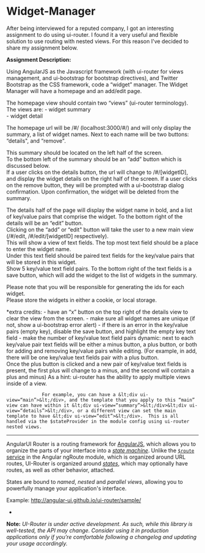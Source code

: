 # Widget-Manager #

After being interviewed for a reputed company, I got an interesting assignment to do using ui-router. 
I found it a very useful and flexible solution to use routing with nested views. 
For this reason I've decided to share my assignment below. 

**Assignment Description:**

Using AngularJS as the Javascript framework (with ui-router for views management, 
and ui-bootstrap for bootstrap directives), and Twitter Bootstrap as the CSS framework, 
code a “widget” manager.  The Widget Manager will have a homepage and an add/edit page.    

The homepage view should contain two “views” (ui-router terminology).  
The views are: - widget summary    
               - widget detail 
               
The homepage url will be /#/ (localhost:3000/#/) and will only display the summary, 
a list of widget names.  Next to each name will be two buttons: “details", 
and “remove".  

This summary should be located on the left half of the screen.  
To the bottom left of the summary should be an “add” button which is discussed below.  
If a user clicks on the details button, the url will change to /#/[widgetID], 
and display the widget details on the right half of the screen.  If a user clicks on the remove button, 
they will be prompted with a ui-bootstrap dialog confirmation.  Upon confirmation, 
the widget will be deleted from the summary.    

The details half of the page will display the widget name in bold, and a list of key/value pairs that comprise the widget. 
To the bottom right of the details will be an “edit” button.  
Clicking on the “add” or “edit" button will take the user to a new main view (/#/edit, /#/edit/[widgetID] respectively).  
This will show a view of text fields.  The top most text field should be a place to enter the widget name.  
Under this text field should be paired text fields for the key/value pairs that will be stored in this widget.  
Show 5 key/value text field pairs.  To the bottom right of the text fields is a save button, 
which will add the widget to the list of widgets in the summary. 

Please note that you will be responsible for generating the ids for each widget.  
Please store the widgets in either a cookie, or local storage.  

*extra credits:  - have an “x” button on the top right of the details view to clear the view from the screen. 
                 - make sure all widget names are unique (if not, show a ui-bootstrap error alert) 
                 - if there is an error in the key/value pairs (empty key), disable the save button, 
                  and highlight the empty key text field 
                 - make the number of key/value text field pairs dynamic: next to each key/value pair text fields will be either a minus button, 
                   a plus button, or both for adding and removing key/value pairs while editing. 
                   (For example, in add, there will be one key/value text fields pair with a plus button.  
                   Once the plus button is clicked and a new pair of key/value text fields is present, the first plus will change to a minus, 
                   and the second will contain a plus and minus)  As a hint: ui-router has the ability to apply multiple views inside of a view.  
                 
                 For example, you can have a &lt;div ui-view=“main”>&lt;/div>, and the template that you apply to this “main” view can have within it &lt;div ui-view=“summary”>&lt;/div>&lt;div ui-view=“details”>&lt;/div>, or a different view can set the main template to have &lt;div ui-view=“edit”>&lt;/div>.  This is all handled via the $stateProvider in the module config using ui-router nested views.

---

AngularUI Router is a routing framework for [AngularJS](http://angularjs.org), which allows you to organize the
parts of your interface into a [*state machine*](https://en.wikipedia.org/wiki/Finite-state_machine). Unlike the
[`$route` service](http://docs.angularjs.org/api/ngRoute.$route) in the Angular ngRoute module, which is organized around URL
routes, UI-Router is organized around [*states*](https://github.com/angular-ui/ui-router/wiki),
which may optionally have routes, as well as other behavior, attached.

States are bound to *named*, *nested* and *parallel views*, allowing you to powerfully manage your application's interface.

Example: http://angular-ui.github.io/ui-router/sample/

-
**Note:** *UI-Router is under active development. As such, while this library is well-tested, the API may change. Consider using it in production applications only if you're comfortable following a changelog and updating your usage accordingly.*



